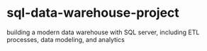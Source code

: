 # sql-data-warehouse-project
building a modern data warehouse with SQL server, including ETL processes, data modeling, and analytics
